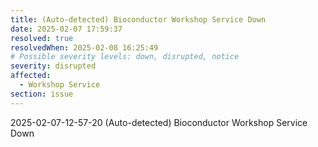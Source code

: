 ```yaml
---
title: (Auto-detected) Bioconductor Workshop Service Down
date: 2025-02-07 17:59:37
resolved: true
resolvedWhen: 2025-02-08 16:25:49
# Possible severity levels: down, disrupted, notice
severity: disrupted
affected:
  - Workshop Service
section: issue
---
```


2025-02-07-12-57-20 (Auto-detected) Bioconductor Workshop Service Down

